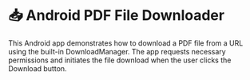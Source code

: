# 📥 Android PDF File Downloader
This Android app demonstrates how to download a PDF file from a URL using the built-in DownloadManager. The app requests necessary permissions and initiates the file download when the user clicks the Download button. 
